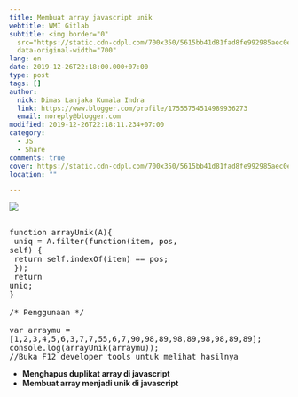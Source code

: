 ```yaml
---
title: Membuat array javascript unik
webtitle: WMI Gitlab
subtitle: <img border="0"
  src="https://static.cdn-cdpl.com/700x350/5615bb41d81fad8fe992985aec0e5f29/js.jpg"
  data-original-width="700"
lang: en
date: 2019-12-26T22:18:00.000+07:00
type: post
tags: []
author:
  nick: Dimas Lanjaka Kumala Indra
  link: https://www.blogger.com/profile/17555754514989936273
  email: noreply@blogger.com
modified: 2019-12-26T22:18:11.234+07:00
category:
  - JS
  - Share
comments: true
cover: https://static.cdn-cdpl.com/700x350/5615bb41d81fad8fe992985aec0e5f29/js.jpg
location: ""

---
```


<img border="0" src="https://static.cdn-cdpl.com/700x350/5615bb41d81fad8fe992985aec0e5f29/js.jpg" data-original-width="700" data-original-height="350"> <pre><br>function arrayUnik(A){<br>  uniq = A.filter(function(item, pos, self) {<br>      return self.indexOf(item) == pos;<br>  });<br>  return uniq;<br>}<br><br>/* Penggunaan */<br><br>var arraymu = [1,2,3,4,5,6,3,7,7,55,6,7,90,98,89,98,89,98,98,89,89];<br>console.log(arrayUnik(arraymu)); //Buka F12 developer tools untuk melihat hasilnya<br></pre> <b><ul><li>Menghapus duplikat array di javascript</li><li>Membuat array menjadi unik di javascript</li></ul></b>